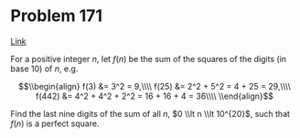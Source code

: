 # Problem 171

[Link](https://projecteuler.net/problem=171)

For a positive integer $n$, let $f(n)$ be the sum of the squares of the digits (in base $10$) of $n$, e.g.

$$\\begin{align} f(3) &= 3^2 = 9,\\\\ f(25) &= 2^2 + 5^2 = 4 + 25 = 29,\\\\ f(442) &= 4^2 + 4^2 + 2^2 = 16 + 16 + 4 = 36\\\\ \\end{align}$$

Find the last nine digits of the sum of all $n$, $0 \\lt n \\lt 10^{20}$, such that $f(n)$ is a perfect square.
